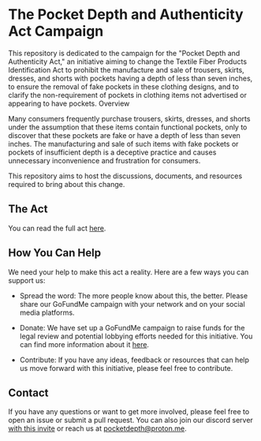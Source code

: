 # The Pocket Depth and Authenticity Act Campaign

This repository is dedicated to the campaign for the "Pocket Depth and Authenticity Act," an initiative aiming to change the Textile Fiber Products Identification Act to prohibit the manufacture and sale of trousers, skirts, dresses, and shorts with pockets having a depth of less than seven inches, to ensure the removal of fake pockets in these clothing designs, and to clarify the non-requirement of pockets in clothing items not advertised or appearing to have pockets.
Overview

Many consumers frequently purchase trousers, skirts, dresses, and shorts under the assumption that these items contain functional pockets, only to discover that these pockets are fake or have a depth of less than seven inches. The manufacturing and sale of such items with fake pockets or pockets of insufficient depth is a deceptive practice and causes unnecessary inconvenience and frustration for consumers.

This repository aims to host the discussions, documents, and resources required to bring about this change.

## The Act

You can read the full act [here](https://bit.ly/3pQodPf).

## How You Can Help

We need your help to make this act a reality. Here are a few ways you can support us:

- Spread the word: The more people know about this, the better. Please share our GoFundMe campaign with your network and on your social media platforms.

- Donate: We have set up a GoFundMe campaign to raise funds for the legal review and potential lobbying efforts needed for this initiative. You can find more information about it [here](https://bit.ly/3rm8Caw).

- Contribute: If you have any ideas, feedback or resources that can help us move forward with this initiative, please feel free to contribute.

## Contact

If you have any questions or want to get more involved, please feel free to open an issue or submit a pull request. You can also join our discord server [with this invite](https://discord.gg/rcRPvTbjue) or reach us at pocketdepth@proton.me.
